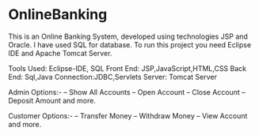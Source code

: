 # OnlineBanking

This is an Online Banking System, developed using technologies JSP and Oracle. 
I have used SQL for database. To run this project you need Eclipse IDE and Apache Tomcat Server.

Tools Used: Eclipse-IDE, SQL
Front End: JSP,JavaScript,HTML,CSS
Back End: Sql,Java
Connection:JDBC,Servlets
Server: Tomcat Server

Admin Options:-
– Show All Accounts
– Open Account
– Close Account
– Deposit Amount and more.

Customer Options:-
– Transfer Money
– Withdraw Money
– View Account and more.
